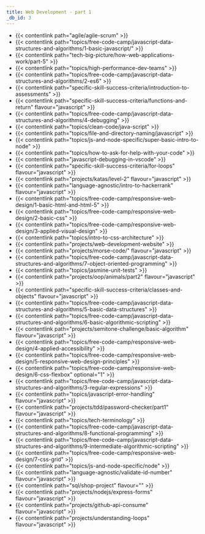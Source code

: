 ```yaml
---
title: Web Development - part 1
_db_id: 3
---
```


- {{< contentlink path="agile/agile-scrum" >}}
- {{< contentlink path="topics/free-code-camp/javascript-data-structures-and-algorithms/1-basic-javascript/" >}}
- {{< contentlink path="tech-big-picture/how-web-applications-work/part-5" >}}
- {{< contentlink path="topics/high-performance-dev-teams" >}}
- {{< contentlink path="topics/free-code-camp/javascript-data-structures-and-algorithms/2-es6" >}}
- {{< contentlink path="specific-skill-success-criteria/introduction-to-assessments" >}}
- {{< contentlink path="specific-skill-success-criteria/functions-and-return" flavour="javascript" >}}
- {{< contentlink path="topics/free-code-camp/javascript-data-structures-and-algorithms/4-debugging" >}}
- {{< contentlink path="topics/clean-code/java-script" >}}
- {{< contentlink path="topics/file-and-directory-naming/javascript" >}}
- {{< contentlink path="topics/js-and-node-specific/super-basic-intro-to-node" >}}
- {{< contentlink path="topics/how-to-ask-for-help-with-your-code" >}}
- {{< contentlink path="javascript-debugging-in-vscode" >}}
- {{< contentlink path="specific-skill-success-criteria/for-loops" flavour="javascript" >}}
- {{< contentlink path="projects/katas/level-2" flavour="javascript" >}}
- {{< contentlink path="language-agnostic/intro-to-hackerrank" flavour="javascript" >}}
- {{< contentlink path="topics/free-code-camp/responsive-web-design/1-basic-html-and-html-5" >}}
- {{< contentlink path="topics/free-code-camp/responsive-web-design/2-basic-css" >}}
- {{< contentlink path="topics/free-code-camp/responsive-web-design/3-applied-visual-design" >}}
- {{< contentlink path="topics/intro-to-css-architecture" >}}
- {{< contentlink path="projects/web-development-website" >}}
- {{< contentlink path="projects/morse-code/" flavour="javascript" >}}
- {{< contentlink path="topics/free-code-camp/javascript-data-structures-and-algorithms/7-object-oriented-programming" >}}
- {{< contentlink path="topics/jasmine-unit-tests" >}}
- {{< contentlink path="projects/oop/animals/part2"  flavour="javascript" >}}
- {{< contentlink path="specific-skill-success-criteria/classes-and-objects" flavour="javascript" >}}
- {{< contentlink path="topics/free-code-camp/javascript-data-structures-and-algorithms/5-basic-data-structures" >}}
- {{< contentlink path="topics/free-code-camp/javascript-data-structures-and-algorithms/6-basic-algorithmic-scripting" >}}
- {{< contentlink path="projects/semitone-challenge/basic-algorithm"  flavour="javascript" >}}
- {{< contentlink path="topics/free-code-camp/responsive-web-design/4-applied-accessibility" >}}
- {{< contentlink path="topics/free-code-camp/responsive-web-design/5-responsive-web-design-principles" >}}
- {{< contentlink path="topics/free-code-camp/responsive-web-design/6-css-flexbox" optional="1" >}}
- {{< contentlink path="topics/free-code-camp/javascript-data-structures-and-algorithms/3-regular-expressions" >}}
- {{< contentlink path="topics/javascript-error-handling" flavour="javascript" >}}
- {{< contentlink path="projects/tdd/password-checker/part1" flavour="javascript" >}}
- {{< contentlink path="topics/tech-terminology" >}}
- {{< contentlink path="topics/free-code-camp/javascript-data-structures-and-algorithms/8-functional-programming" >}}
- {{< contentlink path="topics/free-code-camp/javascript-data-structures-and-algorithms/9-intermediate-algorithmic-scripting" >}}
- {{< contentlink path="topics/free-code-camp/responsive-web-design/7-css-grid" >}}
- {{< contentlink path="topics/js-and-node-specific/node" >}}
- {{< contentlink path="language-agnostic/validate-id-number" flavour="javascript" >}}
- {{< contentlink path="sql/shop-project" flavour="" >}}
- {{< contentlink path="projects/nodejs/express-forms" flavour="javascript" >}}
- {{< contentlink path="projects/github-api-consume" flavour="javascript" >}}
- {{< contentlink path="projects/understanding-loops" flavour="javascript" >}}
